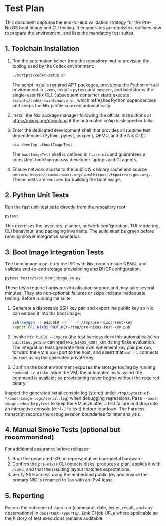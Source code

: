 # Test Plan

This document captures the end-to-end validation strategy for the Pre-NixOS
boot image and CLI tooling.  It enumerates prerequisites, outlines how to
prepare the environment, and lists the mandatory test suites.

## 1. Toolchain Installation

1. Run the automation helper from the repository root to provision the tooling
   used by the Codex environment:

   ```bash
   ./scripts/codex-setup.sh
   ```

   The script installs required APT packages, provisions the Python virtual
   environment in `.venv`, installs `pytest` and `pexpect`, and bootstraps the
   single-user Nix CLI. Subsequent container starts execute
   `scripts/codex-maintenance.sh`, which refreshes Python dependencies and keeps
   the Nix profile sourced automatically.
2. Install the Nix package manager following the official instructions at
   <https://nixos.org/download> if the automated setup is skipped or fails.
3. Enter the dedicated development shell that provides all runtime test
   dependencies (Python, pytest, pexpect, QEMU, and the Nix CLI):

   ```bash
   nix develop .#bootImageTest
   ```

   The `bootImageTest` shell is defined in `flake.nix` and guarantees a
   consistent toolchain across developer laptops and CI agents.
4. Ensure network access to the public Nix binary cache and source mirrors:
   `https://cache.nixos.org/` and `https://ftpmirror.gnu.org/`.  These hosts are
   required for building the boot image.

## 2. Python Unit Tests

Run the fast unit-test suite directly from the repository root:

```bash
pytest
```

This exercises the inventory, planner, network configuration, TUI rendering,
CLI behaviour, and packaging invariants.  The suite must be green before
running slower integration scenarios.

## 3. Boot Image Integration Tests

The boot image tests build the ISO with Nix, boot it inside QEMU, and validate
end-to-end storage provisioning and DHCP configuration.

```bash
pytest tests/test_boot_image_vm.py
```

These tests require hardware virtualisation support and may take several
minutes.  They are non-optional: failures or skips indicate inadequate testing.
Before running the suite:

1. Generate a disposable SSH key pair and export the public key so Nix can
   embed it into the boot image:

   ```bash
   ssh-keygen -t ed25519 -N '' -f /tmp/pre-nixos-test-key
   export PRE_NIXOS_ROOT_KEY=/tmp/pre-nixos-test-key.pub
   ```

2. Invoke `nix build --impure` (the test harness does this automatically) so
   `builtins.getEnv` can read `PRE_NIXOS_ROOT_KEY` during flake evaluation.  The
   integration tests generate their own ephemeral key pair per run, forward the
   VM's SSH port to the host, and assert that `ssh -i` connects as `root` using
   the generated private key.
3. Confirm the boot environment exposes the storage tooling by running
   `command -v disko` inside the VM; the automated tests assert the command is
   available so provisioning never begins without the required binary.

Inspect the generated serial console log (stored under
`/tmp/pytest-of-*/boot-image-logs/serial.log`) when debugging regressions.
Pass `--boot-image-debug` to `pytest` to keep the VM alive after a test failure
and drop into an interactive console (`Ctrl-]` to exit) before teardown.  The
harness transcript records the debug session boundaries for later analysis.

## 4. Manual Smoke Tests (optional but recommended)

For additional assurance before releases:

1. Boot the generated ISO on representative bare-metal hardware.
2. Confirm the `pre-nixos` CLI detects disks, produces a plan, applies it with
   `disko`, and that the resulting layout matches expectations.
3. Verify SSH access using the embedded public key and ensure the primary NIC is
   renamed to `lan` with an IPv4 lease.

## 5. Reporting

Record the outcome of each run (command, date, tester, result, and any
observations) in `docs/test-reports/`.  Link CI job URLs where applicable so the
history of test executions remains auditable.
